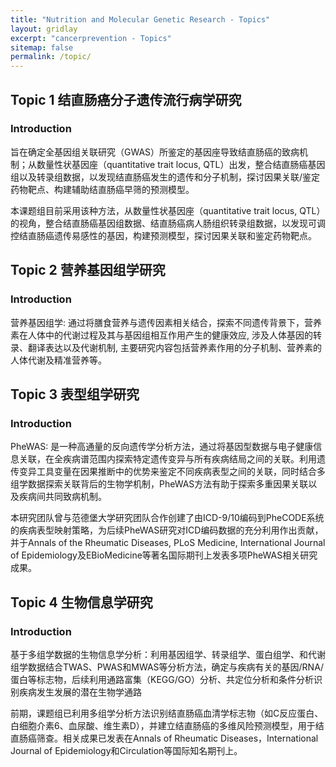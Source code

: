```yaml
---
title: "Nutrition and Molecular Genetic Research - Topics"
layout: gridlay
excerpt: "cancerprevention - Topics"
sitemap: false
permalink: /topic/
---  
```

  
  

## Topic 1 结直肠癌分子遗传流行病学研究

### Introduction

旨在确定全基因组关联研究（GWAS）所鉴定的基因座导致结直肠癌的致病机制；从数量性状基因座（quantitative trait locus, QTL）出发，整合结直肠癌基因组以及转录组数据，以发现结直肠癌发生的遗传和分子机制，探讨因果关联/鉴定药物靶点、构建辅助结直肠癌早筛的预测模型。 

本课题组目前采用该种方法，从数量性状基因座（quantitative trait locus, QTL）的视角，整合结直肠癌基因组数据、结直肠癌病人肠组织转录组数据，以发现可调控结直肠癌遗传易感性的基因，构建预测模型，探讨因果关联和鉴定药物靶点。

## Topic 2 营养基因组学研究

### Introduction

营养基因组学: 通过将膳食营养与遗传因素相关结合，探索不同遗传背景下，营养素在人体中的代谢过程及其与基因组相互作用产生的健康效应, 涉及人体基因的转录、翻译表达以及代谢机制, 主要研究内容包括营养素作用的分子机制、营养素的人体代谢及精准营养等。 

## Topic 3 表型组学研究

### Introduction

PheWAS: 是一种高通量的反向遗传学分析方法，通过将基因型数据与电子健康信息关联，在全疾病谱范围内探索特定遗传变异与所有疾病结局之间的关联。利用遗传变异工具变量在因果推断中的优势来鉴定不同疾病表型之间的关联，同时结合多组学数据探索关联背后的生物学机制，PheWAS方法有助于探索多重因果关联以及疾病间共同致病机制。 

本研究团队曾与范德堡大学研究团队合作创建了由ICD-9/10编码到PheCODE系统的疾病表型映射策略，为后续PheWAS研究对ICD编码数据的充分利用作出贡献，并于Annals of the Rheumatic Diseases, PLoS Medicine, International Journal of Epidemiology及EBioMedicine等著名国际期刊上发表多项PheWAS相关研究成果。

## Topic 4 生物信息学研究

### Introduction

基于多组学数据的生物信息学分析：利用基因组学、转录组学、蛋白组学、和代谢组学数据结合TWAS、PWAS和MWAS等分析方法，确定与疾病有关的基因/RNA/蛋白等标志物，后续利用通路富集（KEGG/GO）分析、共定位分析和条件分析识别疾病发生发展的潜在生物学通路 

前期，课题组已利用多组学分析方法识别结直肠癌血清学标志物（如C反应蛋白、白细胞介素6、血尿酸、维生素D），并建立结直肠癌的多维风险预测模型，用于结直肠癌筛查。相关成果已发表在Annals of Rheumatic Diseases，International Journal of Epidemiology和Circulation等国际知名期刊上。

